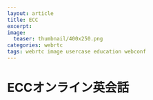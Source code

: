 ```yaml
---
layout: article
title: ECC
excerpt: 
image:
  teaser: thumbnail/400x250.png
categories: webrtc
tags: webrtc image usercase education webconf
---
```



# ECCオンライン英会話